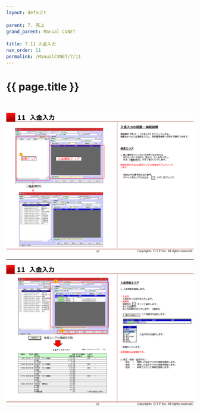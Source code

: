 ```yaml
---
layout: default

parent: 7. 売上
grand_parent: Manual CVNET

title: 7.11 入金入力
nav_order: 11
permalink: /ManualCVNET/7/11
---
```


# {{ page.title }} <br/><br/>

<a href="/img/Uriage/Uriage23.PNG" target="_blank">
<img src="/img/Uriage/Uriage23.PNG" alt="login image"></a>


---

<a href="/img/Uriage/Uriage24.PNG" target="_blank">
<img src="/img/Uriage/Uriage24.PNG" alt="login image"></a>


